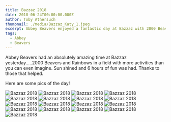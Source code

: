 ```yaml
---
title: Bazzaz 2018
date: 2018-06-24T00:00:00.000Z
author: Toby Athersuch
thumbnail: ./media/Bazzaz_Katy_1.jpeg
excerpt: Abbey Beavers enjoyed a fantastic day at Bazzaz with 2000 Beavers and Rainbows, filled with endless activities under the sun.
tags:
  - Abbey
  - Beavers
---
```


Abbey Beavers had an absolutely amazing time at Bazzaz yesterday…..2000 Beavers and Rainbows in a field with more activities than you can even imagine. Sun shined and 6 hours of fun was had. Thanks to those that helped.

Here are some pics of the day!

![Bazzaz 2018](./media/Bazzaz_Katy_1.jpeg)
![Bazzaz 2018](./media/Bazzaz_Katy_2.jpeg)
![Bazzaz 2018](./media/Bazzaz_Katy_3.jpeg)
![Bazzaz 2018](./media/Bazzaz_Katy_4.jpeg)
![Bazzaz 2018](./media/Bazzaz_Katy_5.jpeg)
![Bazzaz 2018](./media/Bazzaz_Katy_6.jpeg)
![Bazzaz 2018](./media/Bazzaz_Katy_7.jpeg)
![Bazzaz 2018](./media/Bazzaz_Katy_8.jpeg)
![Bazzaz 2018](./media/Bazzaz_Katy_9.jpeg)
![Bazzaz 2018](./media/Bazzaz_Katy_10.jpeg)
![Bazzaz 2018](./media/Bazzaz_Katy_11.jpeg)
![Bazzaz 2018](./media/Bazzaz_Katy_12.jpeg)
![Bazzaz 2018](./media/Bazzaz_Katy_13.jpeg)
![Bazzaz 2018](./media/Bazzaz_Katy_14.jpeg)
![Bazzaz 2018](./media/Bazzaz-A.jpeg)
![Bazzaz 2018](./media/Bazzaz-B.jpeg)
![Bazzaz 2018](./media/Bazzaz-C.jpeg)
